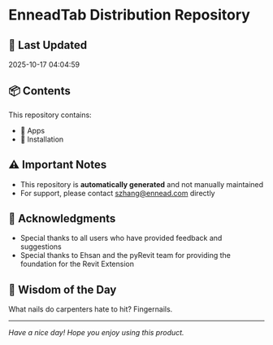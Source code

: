# EnneadTab Distribution Repository

## 📅 Last Updated
2025-10-17 04:04:59



## 📦 Contents
This repository contains:
- 📂 Apps
- 📂 Installation

## ⚠️ Important Notes
- This repository is **automatically generated** and not manually maintained
- For support, please contact szhang@ennead.com directly

## 🙏 Acknowledgments
- Special thanks to all users who have provided feedback and suggestions
- Special thanks to Ehsan and the pyRevit team for providing the foundation for the Revit Extension

## 💭 Wisdom of the Day
What nails do carpenters hate to hit? Fingernails.

---
*Have a nice day! Hope you enjoy using this product.*
